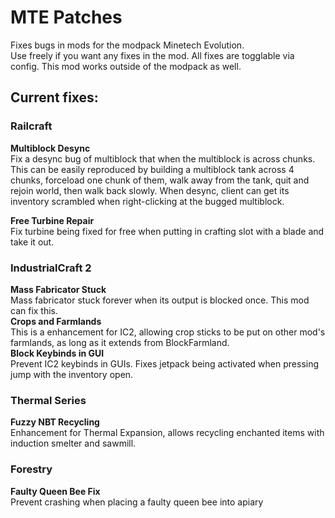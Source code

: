 # MTE Patches
Fixes bugs in mods for the modpack Minetech Evolution.  
Use freely if you want any fixes in the mod. All fixes are togglable via config. 
This mod works outside of the modpack as well.  
## Current fixes:  
### Railcraft
__Multiblock Desync__  
  Fix a desync bug of multiblock that when the multiblock is across chunks.
  This can be easily reproduced by building a multiblock tank across 4 chunks, forceload one chunk of them, walk away from the tank, quit and rejoin world, then walk back slowly. 
  When desync, client can get its inventory scrambled when right-clicking at the bugged multiblock.  
  
__Free Turbine Repair__  
  Fix turbine being fixed for free when putting in crafting slot with a blade and take it out.

### IndustrialCraft 2
__Mass Fabricator Stuck__  
Mass fabricator stuck forever when its output is blocked once. This mod can fix this.  
__Crops and Farmlands__  
This is a enhancement for IC2, allowing crop sticks to be put on other mod's farmlands, as long as it extends from BlockFarmland.  
__Block Keybinds in GUI__  
Prevent IC2 keybinds in GUIs. Fixes jetpack being activated when pressing jump with the inventory open.  

### Thermal Series
__Fuzzy NBT Recycling__  
Enhancement for Thermal Expansion, allows recycling enchanted items with induction smelter and sawmill.  

### Forestry  
__Faulty Queen Bee Fix__  
Prevent crashing when placing a faulty queen bee into apiary  